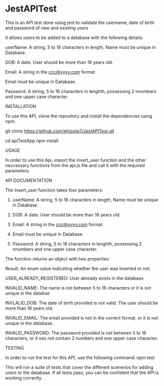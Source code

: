 # JestAPITest
This is an API test done using jest to validate the username, date of birth and password of new and existing users

It allows users to be added to a database with the following details:


userName: A string, 5 to 16 characters in length, Name must be unique in Database.


DOB: A date. User should be more than 18 years old.


Email: A string in the ccc@yyyy.com format.


Email must be unique in Database.


Password: A string, 5 to 16 characters in lenghth, possessing 2 nnumbers and one upper case character.


INSTALLATION


To use this API, clone the repository and install the dependencies using npm:

git clone https://github.com/ehizojie7/JestAPITest.git

cd apiTestApp
npm install

USAGE



In order to use this Api, import the insert_user function and the other neccessary functions from the api.js file and call it with the required parameters.

API DOCUMENTATION



The insert_user function takes four parameters:


1. userName: A string, 5 to 16 characters in length, Name must be unique in Database.


2. DOB: A date. User should be more than 18 years old.


3. Email: A string in the ccc@yyyy.com format.


4. Email must be unique in Database.


5. Password: A string, 5 to 16 characters in lenghth, possessing 2 nnumbers and one upper case character.

The function returns an object with two properties:


Result: An enum value indicating whether the user was inserted or not.


USER_ALREADY_REGISTERED: User akready exists in the database.


INVALID_NAME: The name is not between 5 to 16 characters or it is not unique in the databse


INVLALID_DOB: The date of birth provided is not valid. The user should be more than 18 years old.


INVALID_EMAIL: The email provided is not in the correct format, or it is not unique in the database.


INVALID_PASSWORD: The password provided is not between 5 to 16 characters, or it oes not contain 2 numbers and one upper case character.

TESTING







In order to run the test for this API, use the following command:
npm test


This will run a suite of tests that cover the different scenerios for adding users to the database.
If all tests pass, you can be confident that the API is working correctly.

